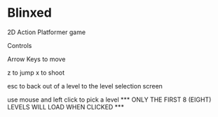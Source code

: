 # Blinxed
2D Action Platformer game

Controls

Arrow Keys to move

z to jump
x to shoot

esc to back out of a level to the level selection screen

use mouse and left click to pick a level
*** ONLY THE FIRST 8 (EIGHT) LEVELS WILL LOAD WHEN CLICKED ***
